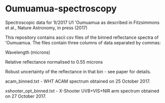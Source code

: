 # Oumuamua-spectroscopy
Spectroscopic data for 1I/2017 U1 'Oumuamua as described in Fitzsimmons et al., Nature Astronomy, in press (2017)

This repository contains ascii csv files of the binned reflectance spectra of 'Oumuamua. The files contain three columns of data separated by commas:

Wavelength (microns)

Relative reflectance normalised to 0.55 microns

Robust uncertainty of the reflectance in that bin - see paper for details.


acam_binned.txt - WHT ACAM spectrum obtained on 25 October 2017.

xshooter_opt_binned.txt - X-Shooter UVB+VIS+NIR arm spectrum obtained on 27 October 2017.
